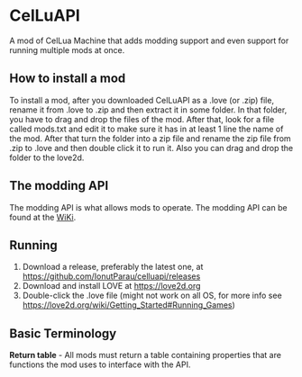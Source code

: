 # CelLuAPI
A mod of CelLua Machine that adds modding support and even support for running multiple mods at once.
## How to install a mod
To install a mod, after you downloaded CelLuAPI as a .love (or .zip) file, rename it from .love to .zip and then extract it in some folder. In that folder, you have to drag and drop the files of the mod. After that, look for a file called mods.txt and edit it to make sure it has in at least 1 line the name of the mod. After that turn the folder into a zip file and rename the zip file from .zip to .love and then double click it to run it. Also you can drag and drop the folder to the love2d.
## The modding API
The modding API is what allows mods to operate. The modding API can be found at the [WiKi](https://github.com/IonutParau/celluapi/wiki).
## Running
1. Download a release, preferably the latest one, at https://github.com/IonutParau/celluapi/releases
2. Download and install LOVE at https://love2d.org
3. Double-click the .love file (might not work on all OS, for more info see https://love2d.org/wiki/Getting_Started#Running_Games)
## Basic Terminology
**Return table** - All mods must return a table containing properties that are functions the mod uses to interface with the API.

